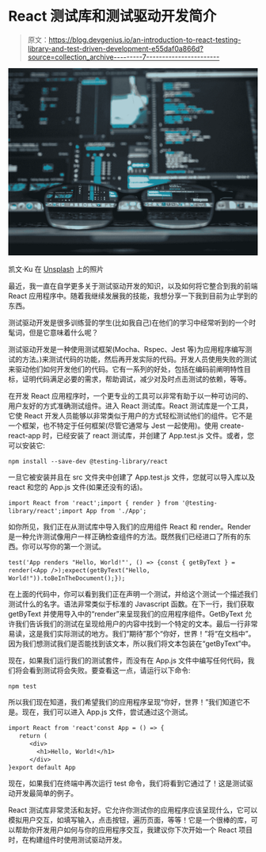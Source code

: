 # React 测试库和测试驱动开发简介

> 原文：<https://blog.devgenius.io/an-introduction-to-react-testing-library-and-test-driven-development-e55daf0a866d?source=collection_archive---------7----------------------->

![](img/baae26134f240ef495c5748e96f534ed.png)

凯文·Ku 在 [Unsplash](https://unsplash.com?utm_source=medium&utm_medium=referral) 上的照片

最近，我一直在自学更多关于测试驱动开发的知识，以及如何将它整合到我的前端 React 应用程序中。随着我继续发展我的技能，我想分享一下我到目前为止学到的东西。

测试驱动开发是很多训练营的学生(比如我自己)在他们的学习中经常听到的一个时髦词，但是它意味着什么呢？

测试驱动开发是一种使用测试框架(Mocha、Rspec、Jest 等)为应用程序编写测试的方法。)来测试代码的功能，然后再开发实际的代码。开发人员使用失败的测试来驱动他们如何开发他们的代码。它有一系列的好处，包括在编码前阐明特性目标，证明代码满足必要的需求，帮助调试，减少对及时点击测试的依赖，等等。

在开发 React 应用程序时，一个更专业的工具可以非常有助于以一种可访问的、用户友好的方式准确测试组件。进入 React 测试库。React 测试库是一个工具，它使 React 开发人员能够以非常类似于用户的方式轻松测试他们的组件。它不是一个框架，也不特定于任何框架(尽管它通常与 Jest 一起使用)。使用 create-react-app 时，已经安装了 react 测试库，并创建了 App.test.js 文件。或者，您可以安装它:

```
npm install --save-dev @testing-library/react
```

一旦它被安装并且在 src 文件夹中创建了 App.test.js 文件，您就可以导入库以及 react 和您的 App.js 文件(如果还没有的话)。

```
import React from 'react';import { render } from '@testing-library/react';import App from './App';
```

如你所见，我们正在从测试库中导入我们的应用组件 React 和 render。Render 是一种允许测试像用户一样正确检查组件的方法。既然我们已经进口了所有的东西。你可以写你的第一个测试。

```
test('App renders "Hello, World!"', () => {const { getByText } = render(<App />);expect(getByText("Hello, World!")).toBeInTheDocument();});
```

在上面的代码中，你可以看到我们正在声明一个测试，并给这个测试一个描述我们测试什么的名字。语法非常类似于标准的 Javascript 函数。在下一行，我们获取 getByText 并使用导入中的“render”来呈现我们的应用程序组件。GetByText 允许我们告诉我们的测试在呈现给用户的内容中找到一个特定的文本。最后一行非常易读，这是我们实际测试的地方。我们“期待”那个“你好，世界！”将“在文档中”。因为我们想测试我们是否能找到该文本，所以我们将文本包装在“getByText”中。

现在，如果我们运行我们的测试套件，而没有在 App.js 文件中编写任何代码，我们将会看到测试将会失败。要查看这一点，请运行以下命令:

```
npm test
```

所以我们现在知道，我们希望我们的应用程序呈现“你好，世界！”我们知道它不是。现在，我们可以进入 App.js 文件，尝试通过这个测试。

```
import React from 'react'const App = () => {
   return (
      <div>
        <h1>Hello, World!</h1>
      </div>
}export default App
```

现在，如果我们在终端中再次运行 test 命令，我们将看到它通过了！这是测试驱动开发最简单的例子。

React 测试库非常灵活和友好。它允许你测试你的应用程序应该呈现什么，它可以模拟用户交互，如填写输入，点击按钮，遍历页面，等等！它是一个很棒的库，可以帮助你开发用户如何与你的应用程序交互，我建议你下次开始一个 React 项目时，在构建组件时使用测试驱动开发。
